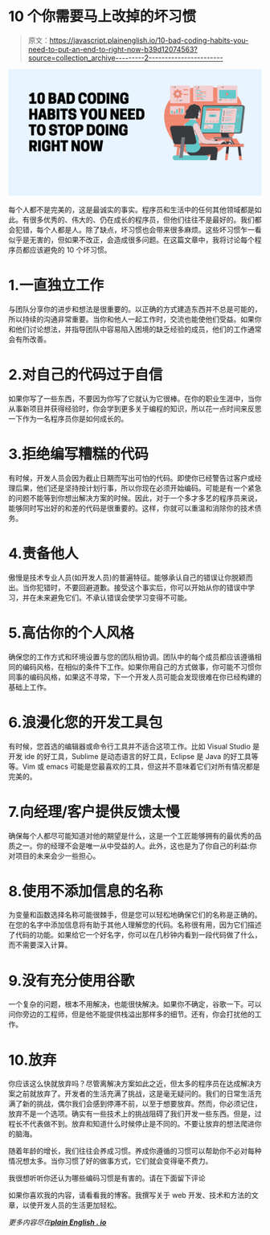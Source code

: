 # 10 个你需要马上改掉的坏习惯

> 原文：<https://javascript.plainenglish.io/10-bad-coding-habits-you-need-to-put-an-end-to-right-now-b39d12074563?source=collection_archive---------2----------------------->

![](img/9e929f54ea1a07daf29523b735dc3c3b.png)

每个人都不是完美的，这是最诚实的事实。程序员和生活中的任何其他领域都是如此。有很多优秀的、伟大的、仍在成长的程序员，但他们往往不是最好的。我们都会犯错，每个人都是人。除了缺点，坏习惯也会带来很多麻烦。这些坏习惯乍一看似乎是无害的，但如果不改正，会造成很多问题。在这篇文章中，我将讨论每个程序员都应该避免的 10 个坏习惯。

# 1.一直独立工作

与团队分享你的进步和想法是很重要的。以正确的方式建造东西并不总是可能的，所以持续的沟通非常重要。当你和他人一起工作时，交流也能使他们受益。如果你和他们讨论想法，并指导团队中容易陷入困境的缺乏经验的成员，他们的工作通常会有所改善。

# 2.对自己的代码过于自信

如果你写了一些东西，不要因为你写了它就认为它很棒。在你的职业生涯中，当你从事新项目并获得经验时，你会学到更多关于编程的知识，所以花一点时间来反思一下作为一名程序员你是如何成长的。

# 3.拒绝编写糟糕的代码

有时候，开发人员会因为截止日期而写出可怕的代码。即使你已经警告过客户或经理后果，他们还是坚持按计划行事，所以你现在必须开始编码。可能是有一个紧急的问题不能等到你想出解决方案的时候。因此，对于一个多才多艺的程序员来说，能够同时写出好的和差的代码是很重要的。这样，你就可以重温和消除你的技术债务。

# 4.责备他人

傲慢是技术专业人员(如开发人员)的普遍特征。能够承认自己的错误让你脱颖而出。当你犯错时，不要回避道歉。接受这个事实后，你可以开始从你的错误中学习，并在未来避免它们。不承认错误会使学习变得不可能。

# 5.高估你的个人风格

确保您的工作方式和环境设置与您的团队相协调。团队中的每个成员都应该遵循相同的编码风格，在相似的条件下工作。如果你用自己的方式做事，你可能不习惯你同事的编码风格，如果这不寻常，下一个开发人员可能会发现很难在你已经构建的基础上工作。

# 6.浪漫化您的开发工具包

有时候，您首选的编辑器或命令行工具并不适合这项工作。比如 Visual Studio 是开发 ide 的好工具，Sublime 是动态语言的好工具，Eclipse 是 Java 的好工具等等。Vim 或 emacs 可能是您最喜欢的工具，但这并不意味着它们对所有情况都是完美的。

# 7.向经理/客户提供反馈太慢

确保每个人都尽可能知道对他的期望是什么，这是一个工匠能够拥有的最优秀的品质之一。你的经理不会是唯一从中受益的人。此外，这也是为了你自己的利益:你对项目的未来会少一些担心。

# 8.使用不添加信息的名称

为变量和函数选择名称可能很棘手，但是您可以轻松地确保它们的名称是正确的。在您的名字中添加信息将有助于其他人理解您的代码。名称很有用，因为它们描述了代码的功能。如果给它一个好名字，你可以在几秒钟内看到一段代码做了什么，而不需要深入计算。

# 9.没有充分使用谷歌

一个复杂的问题，根本不用解决，也能很快解决。如果你不确定，谷歌一下。可以问你旁边的工程师，但是他不能提供栈溢出那样多的细节。还有，你会打扰他的工作。

# 10.放弃

你应该这么快就放弃吗？尽管离解决方案如此之近，但太多的程序员在达成解决方案之前就放弃了。开发者的生活充满了挑战，这是毫无疑问的。我们的日常生活充满了新的挑战，偶尔我们会感到停滞不前，以至于想要放弃。然而，你必须记住，放弃不是一个选项。确实有一些技术上的挑战阻碍了我们开发一些东西。但是，过程长不代表做不到。放弃和知道什么时候停止是不同的。不要让放弃的想法爬进你的脑海。

随着年龄的增长，我们往往会养成习惯。养成你遵循的习惯可以帮助你不必对每种情况想太多。当你习惯了好的做事方式，它们就会变得毫不费力。

我很想听听你还认为哪些编码习惯是有害的。请在下面留下评论

如果你喜欢我的内容，请看看我的博客。我撰写关于 web 开发、技术和方法的文章，以使开发人员的生活更加轻松。

*更多内容尽在*[***plain English . io***](http://plainenglish.io/)